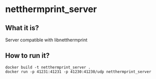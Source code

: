 # netthermprint_server
## What it is?
Server compatible with libnetthermprint

## How to run it?
```
docker build -t netthermprint_server .
docker run -p 41231:41231 -p 41230:41230/udp netthermprint_server
```
